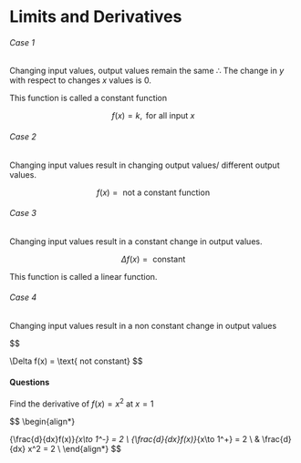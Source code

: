 # Limits and Derivatives

###### Case 1

Changing input values, output values remain the same $\therefore$ The change in $y$ with respect to changes $x$ values is $0$.

This function is called a constant function

$$
f(x) = k, \text{ for all input } x
$$

###### Case 2

Changing input values result in changing output values/ different output values.

$$
f(x) = \text{ not a constant function}
$$

###### Case 3

Changing input values result in a constant change in output values.

$$
\Delta f(x) = \text{ constant}
$$

This function is called a linear function.

###### Case 4

Changing input values result in a non constant change in output values

$$

\Delta f(x) = \text{ not constant}
$$

#### Questions

Find the derivative of $f(x) = x^2$ at $x=1$

$$
\begin{align*}

{\frac{d}{dx}f(x)}_{x\to 1^-}  = 2 \\
{\frac{d}{dx}f(x)}_{x\to 1^+}  = 2 \\
& \frac{d}{dx} x^2 = 2  \\
\end{align*}
$$
